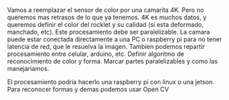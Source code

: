 Vamos a reemplazar el sensor de color por una camarita 4K. Pero no queremos mas retrasos de lo que ya tenemos.
4K es muchos datos, y queremos definir el color del rocklet y su calidad (si esta deformado, manchado, etc). Este procesamiento debe ser paralelizable.
La camara puede estar conectada directamente a una PC o raspberry pi para no tener latencia de red, que le resuelva la imagen. Tambien podemos repartir procesamiento entre celular, arduino, etc.
Definir algoritmo de reconocimiento de color y forma. Marcar partes paralelizables y como las manejariamos.

El procesamiento podria hacerlo una raspberry pi con linux o una jetson.
Para reconocer formas y demas podemos usar Open CV
